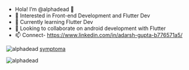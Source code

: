 - Hola! I’m @alphadead 👋 
- 👀 Interested in Front-end Development and Flutter Dev
- 🌱 Currently learning Flutter Dev
- 💞️ Looking to collaborate on android development with Flutter
- 📫 Connect- https://www.linkedin.com/in/adarsh-gupta-b776571a5/

<!---
alphadead/alphadead is a ✨ special ✨ repository because its `README.md` (this file) appears on your GitHub profile.
You can click the Preview link to take a look at your changes.
--->
<img src="https://github-readme-stats.vercel.app/api?username=alphadead&show_icons=true&theme=dracula" alt="alphadead"/> <a href='https://www.symptoma.ro/'>symptoma</a> <script type='text/javascript' src='https://www.freevisitorcounters.com/auth.php?id=d829e62e82e7b24cdfebc211f6ea20c7c036fdb4'></script>
<script type="text/javascript" src="https://www.freevisitorcounters.com/en/home/counter/839036/t/9"></script>
<img src="https://github-readme-stats.vercel.app/api/top-langs/?username=alphadead&theme=dracula&layout=compact" alt="alphadead" />

